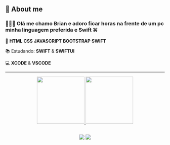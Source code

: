 
  
  <h2>🔎 About me</h2>
  
  <h3 align="left"> 
 🙎🏽‍♂️ Olá me chamo Brian e adoro ficar horas na frente de um pc 
  <br>
    minha linguagem preferida e Swift ⌘
</h3>

<p align="left">
📖 <strong>HTML</strong>  <strong>CSS</strong>  <strong>JAVASCRIPT</strong>  <strong>BOOTSTRAP</strong>  <strong>SWIFT</strong>
</p>

<p align="left">
📚 Estudando: <strong>SWIFT</strong> & <strong>SWIFTUI</strong>
</p>

<p align="left">
  💻 <strong>XCODE</strong> & <strong>VSCODE</strong>
</p>
  
  <hr>
  
  <div align="center">
  <a href="https://github.com/brianail">
  <img height="150em" src="https://github-readme-stats.vercel.app/api?username=brianail&show_icons=true&theme=tokyonight&include_all_commits=true&count_private=true"/>
  <img height="150em" src="https://github-readme-stats.vercel.app/api/top-langs/?username=brianail&layout=compact&langs_count=7&theme=tokyonight"/>
</div>
  
  <br>
  
  <p align="center">
  <a href="brianaildasilva90@gmail.com" alt="Gmail">
  <img src="https://img.shields.io/badge/-Gmail-FF0000?style=flat-square&labelColor=FF0000&logo=gmail&logoColor=white&link=" /></a>

  <a href="https://www.linkedin.com/in/brian-ail-b2748b168/" alt="Linkedin">
  <img src="https://img.shields.io/badge/-Linkedin-0e76a8?style=flat-square&logo=Linkedin&logoColor=white&link="https://www.linkedin.com/in/brian-ail-b2748b168/" /></a>

  <a href="https://www.instagram.com/brian_ail/" alt="Instagram">
  <img src="https://img.shields.io/badge/-Instagram-DF0174?style=flat-square&labelColor=DF0174&logo=instagram&logoColor=white&link=/></a>
</p>  





